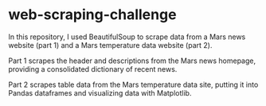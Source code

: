 # web-scraping-challenge

In this repository, I used BeautifulSoup to scrape data from a Mars news website (part 1) and a Mars temperature data website (part 2). 

Part 1 scrapes the header and descriptions from the Mars news homepage, providing a consolidated dictionary of recent news.

Part 2 scrapes table data from the Mars temperature data site, putting it into Pandas dataframes and visualizing data with Matplotlib.
